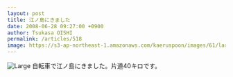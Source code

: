 ```yaml
---
layout: post
title: 江ノ島にきました
date: 2008-06-28 09:27:00 +0900
author: Tsukasa OISHI
permalink: /articles/518
image: https://s3-ap-northeast-1.amazonaws.com/kaeruspoon/images/61/large.JPG?1300875891
---
```


![Large](https://s3-ap-northeast-1.amazonaws.com/kaeruspoon/images/61/large.JPG?1300875891)
自転車で江ノ島にきました。片道40キロです。

